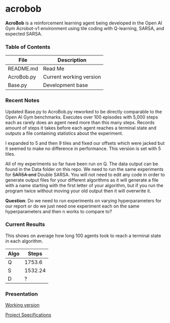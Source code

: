 # acrobob

**AcroBob** is a reinforcement learning agent being developed in the Open AI Gym Acrobot-v1 environment using tile coding with Q-learning, SARSA, and expected SARSA.

### Table of Contents

|File|Description|
|-------|----------|
|README.md|Read Me|
|AcroBob.py|Current working version|
|Base.py|Development base|

### Recent Notes
Updated Base.py to AcroBob.py reworked to be directly comparable to the Open AI Gym benchmarks. Executes over 100 episodes with 5,000 steps each as rarely does an agent need more than this many steps. Records amount of steps it takes before each agent reaches a terminal state and outputs a file containing statistics about the experiment.

I expanded to 5 and then 9 tiles and fixed our offsets which were jacked but it seemed to make no difference in performance. This version is set with 5 tiles.

All of my experiments so far have been run on Q. The data output can be found in the Data folder on this repo. We need to run the same experiments for ~~SARSA and~~ Double SARSA. You will not need to edit any code in order to generate output files for your different algorithms as it will generate a file with a name starting with the first letter of your algorithm, but if you run the program twice without moving your old output then it will overwrite it.

**Question**: Do we need to run experiments on varying hyperparameters for our report or do we just need one experiment each on the same hyperparameters and then n works to compare to?

### Current Results

This shows on average how long 100 agents took to reach a terminal state in each algorithm.

|Algo|Steps|
|----|-----|
|Q|1753.6|
|S|1532.24|
|D|?|

### Presentation

[Working version](https://docs.google.com/presentation/d/10INKYFpmIKXP7GfELKWysKBvLX78ijg27G1ittbkTAM/edit#slide=id.p)

[Project Specifications](Project%20Specs.pdf)
